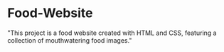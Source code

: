 # Food-Website
"This project is a food website created with HTML and CSS, featuring a collection of mouthwatering food images."
